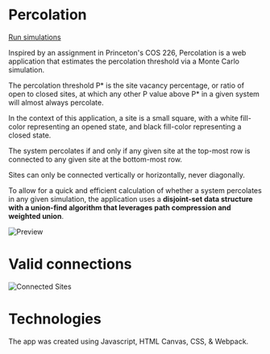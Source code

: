 # Percolation

[Run simulations](https://01omartorres.github.io/percolation)

Inspired by an assignment in Princeton's COS 226, Percolation is a web application that estimates the percolation threshold via a Monte Carlo simulation. 

The percolation threshold P* is the site vacancy percentage, or ratio of open to closed sites, at which any other P value above P* in a given system will almost always percolate. 

In the context of this application, a site is a small square, with a white fill-color representing an opened state, and black fill-color representing a closed state.

The system percolates if and only if any given site at the top-most row is connected to any given site at the bottom-most row. 

Sites can only be connected vertically or horizontally, never diagonally. 

To allow for a quick and efficient calculation of whether a system percolates in any given simulation, the application uses a **disjoint-set data structure with a union-find algorithm that leverages path compression and weighted union**. 

![Preview](https://raw.githubusercontent.com/01omartorres/percolation/master/docs/preview.png)

# Valid connections

![Connected Sites](https://raw.githubusercontent.com/01omartorres/percolation/master/docs/connected.png)

# Technologies 

The app was created using Javascript, HTML Canvas, CSS, & Webpack.

